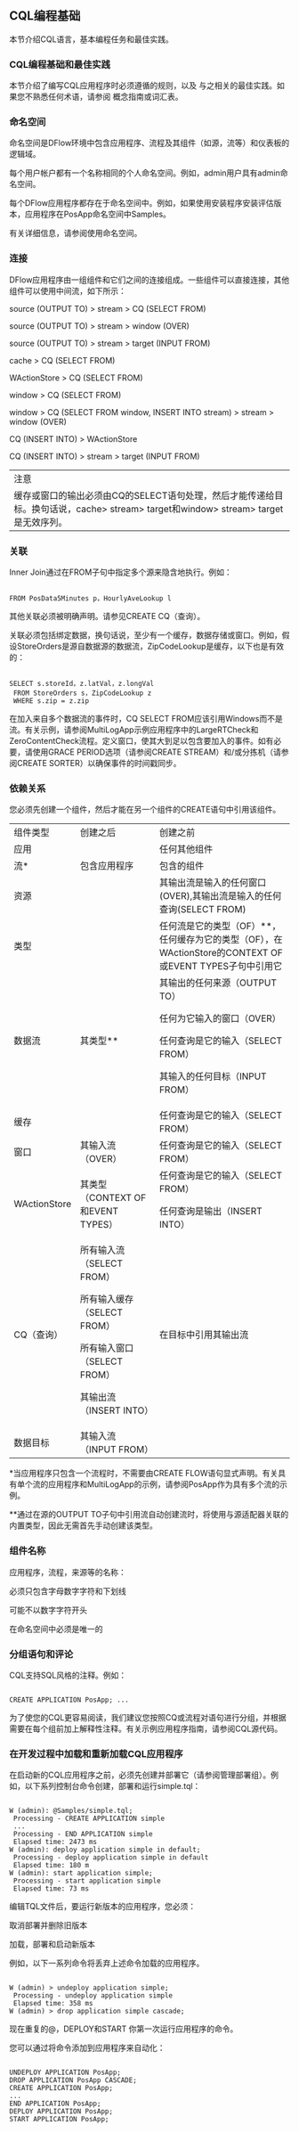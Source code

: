 ## CQL编程基础

本节介绍CQL语言，基本编程任务和最佳实践。

### CQL编程基础和最佳实践

本节介绍了编写CQL应用程序时必须遵循的规则，以及 与之相关的最佳实践。如果您不熟悉任何术语，请参阅  概念指南或词汇表。

### 命名空间

命名空间是DFlow环境中包含应用程序、流程及其组件（如源，流等）和仪表板的逻辑域。

每个用户帐户都有一个名称相同的个人命名空间。例如，admin用户具有admin命名空间。

每个DFlow应用程序都存在于命名空间中。例如，如果使用安装程序安装评估版本，应用程序在PosApp命名空间中Samples。

有关详细信息，请参阅使用命名空间。

### 连接

DFlow应用程序由一组组件和它们之间的连接组成。一些组件可以直接连接，其他组件可以使用中间流，如下所示：

source (OUTPUT TO) > stream > CQ (SELECT FROM)

source (OUTPUT TO) > stream > window (OVER)

source (OUTPUT TO) > stream > target (INPUT FROM)

cache > CQ (SELECT FROM)

WActionStore > CQ (SELECT FROM)

window > CQ (SELECT FROM)

window > CQ (SELECT FROM window, INSERT INTO stream) > stream > window (OVER)

CQ (INSERT INTO) > WActionStore

CQ (INSERT INTO) > stream > target (INPUT FROM)


<table>
<tr>
<td>注意</td>
</tr>
<tr>
<td>缓存或窗口的输出必须由CQ的SELECT语句处理，然后才能传递给目标。换句话说，cache> stream> target和window> stream> target是无效序列。</td>
</tr>
</table>


### 关联

Inner Join通过在FROM子句中指定多个源来隐含地执行。例如：

<code>
FROM PosData5Minutes p，HourlyAveLookup l
</code>

其他关联必须被明确声明。请参见CREATE CQ（查询）。

关联必须包括绑定数据，换句话说，至少有一个缓存，数据存储或窗口。例如，假设StoreOrders是源自数据源的数据流，ZipCodeLookup是缓存，以下也是有效的：

<code>
SELECT s.storeId，z.latVal，z.longVal
 FROM StoreOrders s，ZipCodeLookup z
 WHERE s.zip = z.zip
</code>

在加入来自多个数据流的事件时，CQ SELECT FROM应该引用Windows而不是流。有关示例，请参阅MultiLogApp示例应用程序中的LargeRTCheck和ZeroContentCheck流程。定义窗口，使其大到足以包含要加入的事件。如有必要，请使用GRACE PERIOD选项（请参阅CREATE STREAM）和/或分拣机（请参阅CREATE SORTER）以确保事件的时间戳同步。



### 依赖关系

您必须先创建一个组件，然后才能在另一个组件的CREATE语句中引用该组件。

<table>
<tr>
<td>组件类型</td><td>创建之后</td><td>创建之前</td>
</tr>
<tr>
<td>应用</td><td></td><td>任何其他组件</td>
</tr>
<tr>
<td>流*</td><td>包含应用程序</td><td>包含的组件</td>
</tr>
<tr>
<td>资源</td><td></td><td>其输出流是输入的任何窗口(OVER),其输出流是输入的任何查询(SELECT FROM)</td>
</tr>
<tr>
<td>类型</td><td></td><td>任何流是它的类型（OF）**，任何缓存为它的类型（OF），在WActionStore的CONTEXT OF或EVENT TYPES子句中引用它</td>
</tr>
<tr>
<td>数据流</td><td>其类型**</td><td>其输出的任何来源（OUTPUT TO）

任何为它输入的窗口（OVER）

任何查询是它的输入（SELECT FROM）

其输入的任何目标（INPUT FROM）</td>
</tr>
<tr>
<td>缓存</td><td></td><td>任何查询是它的输入（SELECT FROM）</td>
</tr>
<tr>
<td>窗口</td><td>其输入流（OVER）</td><td>任何查询是它的输入（SELECT FROM） </td>
</tr>
<tr>
<td>WActionStore</td><td>其类型（CONTEXT OF和EVENT TYPES）</td><td>任何查询是它的输入（SELECT FROM）

任何查询是输出（INSERT INTO） </td>
</tr>
<tr>
<td>CQ（查询）</td><td>所有输入流（SELECT FROM）

所有输入缓存（SELECT FROM）

所有输入窗口（SELECT FROM）

其输出流（INSERT INTO）</td><td>在目标中引用其输出流 </td>
</tr>
<tr>
<td>数据目标</td><td>其输入流（INPUT FROM）</td><td> </td>
</tr>
</table>

*当应用程序只包含一个流程时，不需要由CREATE FLOW语句显式声明。有关具有单个流的应用程序和MultiLogApp的示例，请参阅PosApp作为具有多个流的示例。

**通过在源的OUTPUT TO子句中引用流自动创建流时，将使用与源适配器关联的内置类型，因此无需首先手动创建该类型。


### 组件名称

应用程序，流程，来源等的名称：

必须只包含字母数字字符和下划线

可能不以数字字符开头

在命名空间中必须是唯一的


### 分组语句和评论

CQL支持SQL风格的注释。例如：


<code>
CREATE APPLICATION PosApp; ...
</code>

为了使您的CQL更容易阅读，我们建议您按照CQ或流程对语句进行分组，并根据需要在每个组前加上解释性注释。有关示例应用程序指南，请参阅CQL源代码。

### 在开发过程中加载和重新加载CQL应用程序

在启动新的CQL应用程序之前，必须先创建并部署它（请参阅管理部署组）。例如，以下系列控制台命令创建，部署和运行simple.tql：

<code>
W (admin): @Samples/simple.tql;
 Processing - CREATE APPLICATION simple
 ...
 Processing - END APPLICATION simple
 Elapsed time: 2473 ms
W (admin): deploy application simple in default;
 Processing - deploy application simple in default
 Elapsed time: 180 m
W (admin): start application simple;
 Processing - start application simple
 Elapsed time: 73 ms
</code>


编辑TQL文件后，要运行新版本的应用程序，您必须：

取消部署并删除旧版本

加载，部署和启动新版本

例如，以下一系列命令将丢弃上述命令加载的应用程序。

<code>
W (admin) > undeploy application simple;
 Processing - undeploy application simple
 Elapsed time: 358 ms
W (admin) > drop application simple cascade;
</code>


现在重复的@，DEPLOY和START 你第一次运行应用程序的命令。

您可以通过将命令添加到应用程序来自动化：

<code>
UNDEPLOY APPLICATION PosApp;
DROP APPLICATION PosApp CASCADE;
CREATE APPLICATION PosApp;
...
END APPLICATION PosApp;
DEPLOY APPLICATION PosApp;
START APPLICATION PosApp;
</code>

































































